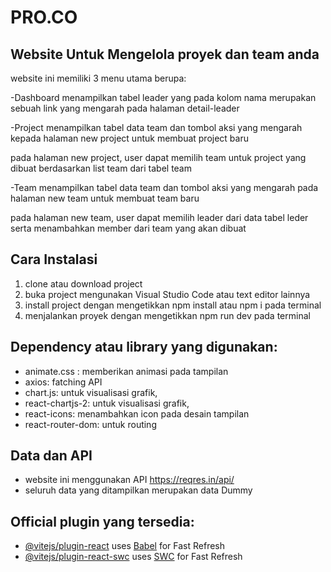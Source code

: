 # PRO.CO

## Website Untuk Mengelola proyek dan team anda

website ini memiliki 3 menu utama berupa:

-Dashboard
menampilkan tabel leader yang pada kolom nama merupakan sebuah link yang mengarah pada halaman detail-leader

-Project
menampilkan tabel data team dan tombol aksi yang mengarah kepada halaman new project untuk membuat project baru

pada halaman new project, user dapat memilih team untuk project yang dibuat berdasarkan list team dari tabel team

-Team
menampilkan tabel data team dan tombol aksi yang mengarah pada halaman new team untuk membuat team baru

pada halaman new team, user dapat memilih leader dari data tabel leder serta menambahkan member dari team yang akan dibuat

## Cara Instalasi

1. clone atau download project
2. buka project mengunakan Visual Studio Code atau text editor lainnya
3. install project dengan mengetikkan npm install atau npm i pada terminal
4. menjalankan proyek dengan mengetikkan npm run dev pada terminal

## Dependency atau library yang digunakan:

-   animate.css : memberikan animasi pada tampilan
-   axios: fatching API
-   chart.js: untuk visualisasi grafik,
-   react-chartjs-2: untuk visualisasi grafik,
-   react-icons: menambahkan icon pada desain tampilan
-   react-router-dom: untuk routing

## Data dan API

-   website ini menggunakan API https://reqres.in/api/
-   seluruh data yang ditampilkan merupakan data Dummy

## Official plugin yang tersedia:

-   [@vitejs/plugin-react](https://github.com/vitejs/vite-plugin-react/blob/main/packages/plugin-react/README.md) uses [Babel](https://babeljs.io/) for Fast Refresh
-   [@vitejs/plugin-react-swc](https://github.com/vitejs/vite-plugin-react-swc) uses [SWC](https://swc.rs/) for Fast Refresh
